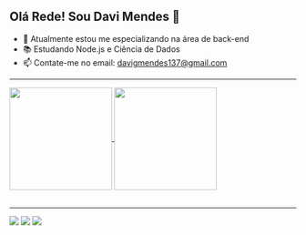 ## Olá Rede! Sou Davi Mendes 👋

- 🔭 Atualmente estou me especializando na área de back-end
- 📚 Estudando Node.js e Ciência de Dados
- 📫 Contate-me no email: davigmendes137@gmail.com

<hr>
<a href="https://github.com/DavidaMendes/github-readme-stats">
  <img height=180 align="center" src="https://github-readme-stats.vercel.app/api?username=DavidaMendes&theme=dark" />
</a>
<a href="https://github.com/DavidaMendes/convoychat">  
  <img height=180 align="center" src="https://github-readme-stats.vercel.app/api/top-langs?username=DavidaMendes&layout=compact&langs_count=8&card_width=320&theme=dark" />
</a>
<br>
<br>

<hr>
<div>
  <a href="https://instagram.com/dmendes.g" target="_blank"><img src="https://img.shields.io/badge/-Instagram-%23E4405F?style=for-the-badge&logo=instagram&logoColor=white" target="_blank"></a>
  <a href = "mailto:davigmendes137@gmail.com"><img src="https://img.shields.io/badge/-Gmail-%23333?style=for-the-badge&logo=gmail&logoColor=white" target="_blank"></a>
  <a href="https://www.linkedin.com/in/davi-mendes-1b0763231" target="_blank"><img src="https://img.shields.io/badge/-LinkedIn-%230077B5?style=for-the-badge&logo=linkedin&logoColor=white" target="_blank"></a> 
</div>
